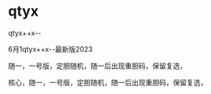 # qtyx
qtyx++x--

6月1qtyx++x--最新版2023

随一，一号版，定胆随机，随一后出现重胆码，保留复选，


核心，随一，一号版，定胆随机，随一后出现重胆码，保留复选，









